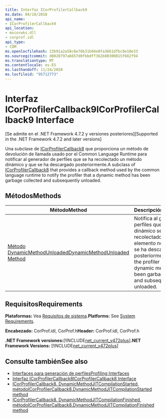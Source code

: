 ```yaml
---
title: Interfaz ICorProfilerCallback9
ms.date: 04/10/2018
api_name:
- ICorProfilerCallback9
api_location:
- mscorwks.dll
- corprof.idl
api_type:
- COM
ms.openlocfilehash: 23b91a2a58c6e76b31b94e0fa3661dfbc8e18e33
ms.sourcegitcommit: d8020797a6657d0fbbdff362b80300815f682f94
ms.translationtype: MT
ms.contentlocale: es-ES
ms.lasthandoff: 11/24/2020
ms.locfileid: "95712773"
---
```

# <a name="icorprofilercallback9-interface"></a><span data-ttu-id="b8e32-102">Interfaz ICorProfilerCallback9</span><span class="sxs-lookup"><span data-stu-id="b8e32-102">ICorProfilerCallback9 Interface</span></span>

<span data-ttu-id="b8e32-103">[Se admite en el .NET Framework 4.7.2 y versiones posteriores]</span><span class="sxs-lookup"><span data-stu-id="b8e32-103">[Supported in the .NET Framework 4.7.2 and later versions]</span></span>  

 <span data-ttu-id="b8e32-104">Una subclase de [ICorProfilerCallback8](icorprofilercallback8-interface.md) que proporciona un método de devolución de llamada usado por el Common Language Runtime para notificar al generador de perfiles que se ha recolectado un método dinámico y que se ha descargado posteriormente.</span><span class="sxs-lookup"><span data-stu-id="b8e32-104">A subclass of [ICorProfilerCallback8](icorprofilercallback8-interface.md) that provides a callback method used by the common language runtime to notify the profiler that a dynamic method has been garbage collected and subsequently unloaded.</span></span>  
  
## <a name="methods"></a><span data-ttu-id="b8e32-105">Métodos</span><span class="sxs-lookup"><span data-stu-id="b8e32-105">Methods</span></span>  
  
|<span data-ttu-id="b8e32-106">Método</span><span class="sxs-lookup"><span data-stu-id="b8e32-106">Method</span></span>|<span data-ttu-id="b8e32-107">Descripción</span><span class="sxs-lookup"><span data-stu-id="b8e32-107">Description</span></span>|  
|------------|-----------------|  
|[<span data-ttu-id="b8e32-108">Método DynamicMethodUnloaded</span><span class="sxs-lookup"><span data-stu-id="b8e32-108">DynamicMethodUnloaded Method</span></span>](ICorProfilerCallback9-dynamicmethodunloaded-method.md)|<span data-ttu-id="b8e32-109">Notifica al generador de perfiles que un método dinámico se ha recolectado como elemento no utilizado y se ha descargado posteriormente.</span><span class="sxs-lookup"><span data-stu-id="b8e32-109">Notifies the profiler that a dynamic method has been garbage collected and subsequently unloaded.</span></span>|  
  
## <a name="requirements"></a><span data-ttu-id="b8e32-110">Requisitos</span><span class="sxs-lookup"><span data-stu-id="b8e32-110">Requirements</span></span>  

 <span data-ttu-id="b8e32-111">**Plataformas:** Vea [Requisitos de sistema](../../get-started/system-requirements.md).</span><span class="sxs-lookup"><span data-stu-id="b8e32-111">**Platforms:** See [System Requirements](../../get-started/system-requirements.md).</span></span>  
  
 <span data-ttu-id="b8e32-112">**Encabezado:** CorProf.idl, CorProf.h</span><span class="sxs-lookup"><span data-stu-id="b8e32-112">**Header:** CorProf.idl, CorProf.h</span></span>  
  
<span data-ttu-id="b8e32-113">**.NET Framework versiones:**[!INCLUDE[net_current_v472plus](../../../../includes/net-current-v472plus.md)]</span><span class="sxs-lookup"><span data-stu-id="b8e32-113">**.NET Framework Versions:** [!INCLUDE[net_current_v472plus](../../../../includes/net-current-v472plus.md)]</span></span>  

## <a name="see-also"></a><span data-ttu-id="b8e32-114">Consulte también</span><span class="sxs-lookup"><span data-stu-id="b8e32-114">See also</span></span>

- [<span data-ttu-id="b8e32-115">Interfaces para generación de perfiles</span><span class="sxs-lookup"><span data-stu-id="b8e32-115">Profiling Interfaces</span></span>](profiling-interfaces.md)
- [<span data-ttu-id="b8e32-116">Interfaz ICorProfilerCallback8</span><span class="sxs-lookup"><span data-stu-id="b8e32-116">ICorProfilerCallback8 Interface</span></span>](icorprofilercallback9-interface.md)
- [<span data-ttu-id="b8e32-117">ICorProfilerCallback8. DynamicMethodJITCompilationStarted, método</span><span class="sxs-lookup"><span data-stu-id="b8e32-117">ICorProfilerCallback8.DynamicMethodJITCompilationStarted method</span></span>](icorprofilercallback8-dynamicmethodjitcompilationstarted-method.md)
- [<span data-ttu-id="b8e32-118">ICorProfilerCallback8. DynamicMethodJITCompilationFinished, método</span><span class="sxs-lookup"><span data-stu-id="b8e32-118">ICorProfilerCallback8.DynamicMethodJITCompilationFinished method</span></span>](icorprofilercallback8-dynamicmethodjitcompilationfinished-method.md)
